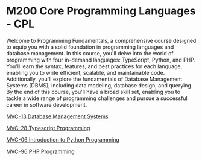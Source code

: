 # M200 Core Programming Languages - CPL
Welcome to Programming Fundamentals, a comprehensive course designed to equip you with a solid foundation in programming languages and database management. In this course, you'll delve into the world of programming with four in-demand languages: TypeScript, Python, and PHP. You'll learn the syntax, features, and best practices for each language, enabling you to write efficient, scalable, and maintainable code. Additionally, you'll explore the fundamentals of Database Management Systems (DBMS), including data modeling, database design, and querying. By the end of this course, you'll have a broad skill set, enabling you to tackle a wide range of programming challenges and pursue a successful career in software development.

[MVC-13 Database Management Systems](/Courses/DBMS/Readme.md)

[MVC-28 Typescript Programming](/Courses/TS/Readme.md)

[MVC-06 Introduction to Python Programming](/Courses/Introduction_to_Python_Programming/Readme.md)

[MVC-96 PHP Programming](/Courses/PHP/Readme.md)
